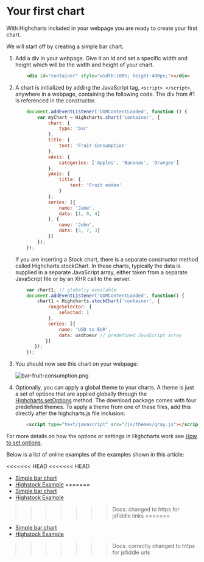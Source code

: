 Your first chart
===

With Highcharts included in your webpage you are ready to create your first chart.

We will start off by creating a simple bar chart.

1.  Add a div in your webpage. Give it an id and set a specific width and height which will be the width and height of your chart. 

    ```html
        <div id="container" style="width:100%; height:400px;"></div>
    ```
    
2.  A chart is initialized by adding the JavaScript tag, `<script> </script>`, anywhere in a webpage, containing the following code. The div from #1 is referenced in the constructor. 

    ```js
        document.addEventListener('DOMContentLoaded', function () {
            var myChart = Highcharts.chart('container', {
                chart: {
                    type: 'bar'
                },
                title: {
                    text: 'Fruit Consumption'
                },
                xAxis: {
                    categories: ['Apples', 'Bananas', 'Oranges']
                },
                yAxis: {
                    title: {
                        text: 'Fruit eaten'
                    }
                },
                series: [{
                    name: 'Jane',
                    data: [1, 0, 4]
                }, {
                    name: 'John',
                    data: [5, 7, 3]
                }]
            });
        });
    ```
    
    If you are inserting a Stock chart, there is a separate constructor method called Highcharts.stockChart. In these charts, typically the data is supplied in a separate JavaScript array, either taken from a separate JavaScript file or by an XHR call to the server.
    
    ```js
        var chart1; // globally available
        document.addEventListener('DOMContentLoaded', function() {
            chart1 = Highcharts.stockChart('container', {
                rangeSelector: {
                    selected: 1
                },
                series: [{
                    name: 'USD to EUR',
                    data: usdtoeur // predefined JavaScript array
               }]
           });  
        });
    ```
3.  You should now see this chart on your webpage:
    
    ![bar-fruit-consumption.png](https://assets.highcharts.com/images/bar-fruit-consumption.png)
    
4.  Optionally, you can apply a global theme to your charts. A theme is just a set of options that are applied globally through the [Highcharts.setOptions](https://api.highcharts.com/highcharts#Highcharts.setOptions()) method. The download package comes with four predefined themes. To apply a theme from one of these files, add this directly after the highcharts.js file inclusion:

    ```html
        <script type="text/javascript" src="/js/themes/gray.js"></script>
    ```

For more details on how the options or settings in Highcharts work see [How to set options](/docs/getting-started/how-to-set-options).

Below is a list of online examples of the examples shown in this article:

<<<<<<< HEAD
<<<<<<< HEAD
*   [Simple bar chart](https://jsfiddle.net/highcharts/kh5jY/)
*   [Highstock Example](https://jsfiddle.net/gh/get/jquery/1.7.2/highslide-software/highcharts.com/tree/master/samples/stock/demo/basic-line/)
=======
*   [Simple bar chart](https://jsfiddlefiddle.net/highcharts/kh5jY/)
*   [Highstock Example](https://jsfiddlefiddle.net/gh/get/jquery/1.7.2/highslide-software/highcharts.com/tree/master/samples/stock/demo/basic-line/)
>>>>>>> Docs: changed to https for jsfiddle links
=======
*   [Simple bar chart](https://jsfiddle.net/highcharts/kh5jY/)
*   [Highstock Example](https://jsfiddle.net/gh/get/jquery/1.7.2/highslide-software/highcharts.com/tree/master/samples/stock/demo/basic-line/)
>>>>>>> Docs: correctly changed to https for jsfiddle urls
